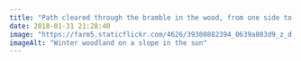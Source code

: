 ```yaml
---
title: "Path cleared through the bramble in the wood, from one side to the other"
date: 2018-01-31 21:28:40
image: "https://farm5.staticflickr.com/4626/39300882394_0639a803d9_z_d.jpg"
imageAlt: "Winter woodland on a slope in the sun"
---
```

